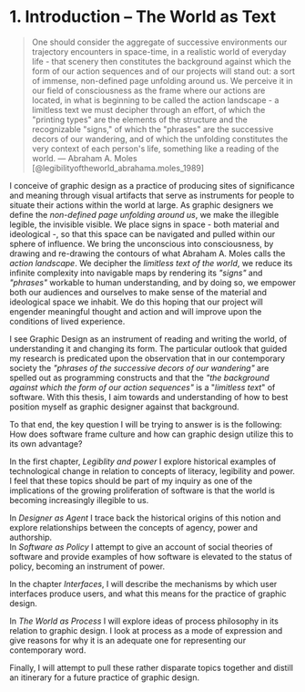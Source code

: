 





# 1. Introduction – The World as Text

> One should consider the aggregate of successive environments our trajectory encounters in space-time, in a realistic world of everyday life - that scenery then constitutes the background against which the form of our action sequences and of our projects will stand out: a sort of immense, non-defined page unfolding around us. We perceive it in our field of consciousness as the frame where our actions are located, in what is beginning to be called the action landscape - a limitless text we must decipher through an effort, of which the "printing types" are the elements of the structure and the recognizable "signs," of which the "phrases" are the successive decors of our wandering, and of which the unfolding constitutes the very context of each person's life, something like a reading of the world. — Abraham A. Moles [@legibilityoftheworld_abrahama.moles_1989]

I conceive of graphic design as a practice of producing sites of significance and meaning through visual artifacts that serve as instruments for people to situate their actions within the world at large. As graphic designers we define the *non-defined page unfolding around us*, we make the illegible legible, the invisible visible. We place signs in space - both material and ideological -, so that this space can be navigated and pulled within our sphere of influence. We bring the unconscious into consciousness, by drawing and re-drawing the contours of what Abraham A. Moles calls the *action landscape*. We decipher the *limitless text of the world*, we reduce its infinite complexity into navigable maps by rendering its *"signs"* and *"phrases"* workable to human understanding, and by doing so, we empower both our audiences and ourselves to make sense of the material and ideological space we inhabit. We do this hoping that our project will engender meaningful thought and action and will improve upon the conditions of lived experience.

I see Graphic Design as an instrument of reading and writing the world, of understanding it and changing its form. The particular outlook that guided my research is predicated upon the observation that in our contemporary society the *"phrases of the successive decors of our wandering"* are spelled out as programming constructs and that the *"the background against which the form of our action sequences"* is a "*limitless text*" of software. With this thesis, I aim towards and understanding of how to best position myself as graphic designer against that background.

To that end, the key question I will be trying to answer is is the following:
How does software frame culture and how can graphic design utilize this to its own advantage?

In the first chapter, *Legiblity and power* I explore historical examples of technological change in relation to concepts of literacy, legibility and power. I feel that these topics should be part of my inquiry as one of the implications of the growing proliferation of software is that the world is becoming increasingly illegible to us.

In *Designer as Agent* I trace back the historical origins of this notion and explore relationships between the concepts of agency, power and authorship.  
In *Software as Policy* I attempt to give an account of social theories of software and provide examples of how software is elevated to the status of policy, becoming an instrument of power.

In the chapter *Interfaces*, I will describe the mechanisms by which user interfaces produce users, and what this means for the practice of graphic design.

In *The World as Process* I will explore ideas of process philosophy in its relation to graphic design. I look at process as a mode of expression and give reasons for why it is an adequate one for representing our contemporary word.

Finally, I will attempt to pull these rather disparate topics together and distill an itinerary for a future practice of graphic design.
